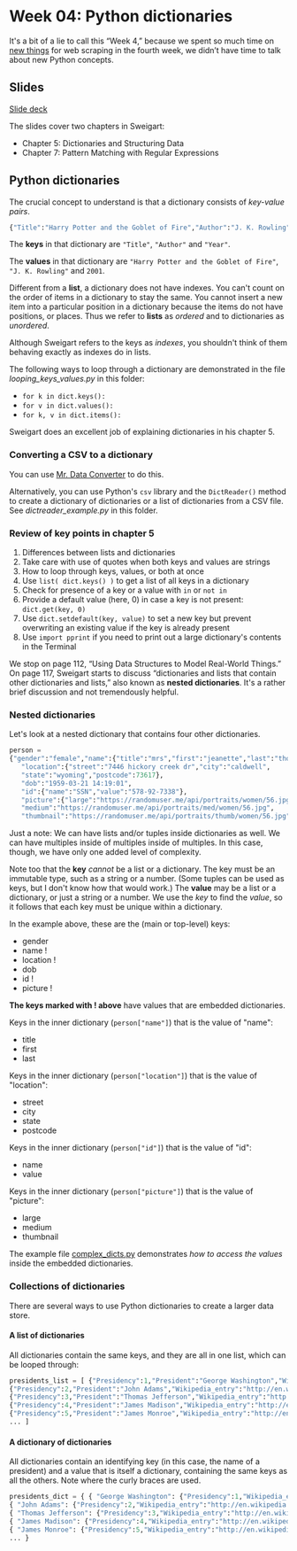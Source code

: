# Week 04: Python dictionaries

It's a bit of a lie to call this “Week 4,” because we spent so much time on [new things](../web_scraping/more-from-mitchell) for web scraping in the fourth week, we didn’t have time to talk about new Python concepts.

## Slides

[Slide deck](http://bit.ly/pythonrev4)

The slides cover two chapters in Sweigart:

* Chapter 5: Dictionaries and Structuring Data
* Chapter 7: Pattern Matching with Regular Expressions

## Python dictionaries

The crucial concept to understand is that a dictionary consists of *key-value pairs*.

```python
{"Title":"Harry Potter and the Goblet of Fire","Author":"J. K. Rowling","Year":2001}
```

The **keys** in that dictionary are `"Title"`, `"Author"` and `"Year"`.

The **values** in that dictionary are `"Harry Potter and the Goblet of Fire"`, `"J. K. Rowling"` and `2001`.

Different from a **list**, a dictionary does not have indexes. You can't count on the order of items in a dictionary to stay the same. You cannot insert a new item into a particular position in a dictionary because the items do not have positions, or places. Thus we refer to **lists** as *ordered* and to dictionaries as *unordered*.

Although Sweigart refers to the keys as *indexes*, you shouldn't think of them behaving exactly as indexes do in lists.

The following ways to loop through a dictionary are demonstrated in the file *looping_keys_values.py* in this folder:

* `for k in dict.keys():`
* `for v in dict.values():`
* `for k, v in dict.items():`

Sweigart does an excellent job of explaining dictionaries in his chapter 5.

### Converting a CSV to a dictionary

You can use [Mr. Data Converter](http://shancarter.github.io/mr-data-converter/) to do this.

Alternatively, you can use Python's `csv` library and the `DictReader()` method to create a dictionary of dictionaries or a list of dictionaries from a CSV file. See *dictreader_example.py* in this folder.

### Review of key points in chapter 5

1. Differences between lists and dictionaries
2. Take care with use of quotes when both keys and values are strings
3. How to loop through keys, values, or both at once
4. Use `list( dict.keys() )` to get a list of all keys in a dictionary
5. Check for presence of a key or a value with `in` or `not in`
6. Provide a default value (here, 0) in case a key is not present: `dict.get(key, 0)`
7. Use `dict.setdefault(key, value)` to set a new key but prevent overwriting an existing value if the key is already present
8. Use `import pprint` if you need to print out a large dictionary's contents in the Terminal

We stop on page 112, “Using Data Structures to Model Real-World Things.” On page 117, Sweigart starts to discuss “dictionaries and lists that contain other dictionaries and lists,” also known as **nested dictionaries**. It's a rather brief discussion and not tremendously helpful.

### Nested dictionaries

Let's look at a nested dictionary that contains four other dictionaries.

```python
person =
{"gender":"female","name":{"title":"mrs","first":"jeanette","last":"thomas"},
   "location":{"street":"7446 hickory creek dr","city":"caldwell",
   "state":"wyoming","postcode":73617},
   "dob":"1959-03-21 14:19:01",
   "id":{"name":"SSN","value":"578-92-7338"},
   "picture":{"large":"https://randomuser.me/api/portraits/women/56.jpg",
   "medium":"https://randomuser.me/api/portraits/med/women/56.jpg",
   "thumbnail":"https://randomuser.me/api/portraits/thumb/women/56.jpg"}}
```

Just a note: We can have lists and/or tuples inside dictionaries as well. We can have multiples inside of multiples inside of multiples. In this case, though, we have only one added level of complexity.

Note too that the **key** *cannot* be a list or a dictionary. The key must be an immutable type, such as a string or a number. (Some tuples can be used as keys, but I don't know how that would work.) The **value** may be a list or a dictionary, or just a string or a number. We use the *key* to find the *value*, so it follows that each key must be unique within a dictionary.

In the example above, these are the (main or top-level) keys:

* gender
* name !
* location !
* dob
* id !
* picture !

**The keys marked with ! above** have values that are embedded dictionaries.

Keys in the inner dictionary (`person["name"]`) that is the value of "name":
* title
* first
* last

Keys in the inner dictionary (`person["location"]`) that is the value of "location":
* street
* city
* state
* postcode

Keys in the inner dictionary (`person["id"]`) that is the value of "id":
* name
* value

Keys in the inner dictionary (`person["picture"]`) that is the value of "picture":
* large
* medium
* thumbnail

The example file [complex_dicts.py](complex_dicts.py) demonstrates *how to access the values* inside the embedded dictionaries.

### Collections of dictionaries

There are several ways to use Python dictionaries to create a larger data store.

#### A list of dictionaries

All dictionaries contain the same keys, and they are all in one list, which can be looped through:

```python
presidents_list = [ {"Presidency":1,"President":"George Washington","Wikipedia_entry":"http://en.wikipedia.org/wiki/George_Washington","Took_office":"4/30/1789","Left_office":"3/4/1797","Party":"Independent ","Home_state":"Virginia","Occupation":"Planter","College":"None","Age_when_took_office":57,"Birth_date":"2/22/1732","Birthplace":"Westmoreland County, Virginia","Death_date":"12/14/1799","Location_death":"Mount Vernon, Virginia"},
{"Presidency":2,"President":"John Adams","Wikipedia_entry":"http://en.wikipedia.org/wiki/John_Adams","Took_office":"3/4/1797","Left_office":"3/4/1801","Party":"Federalist ","Home_state":"Massachusetts","Occupation":"Lawyer","College":"Harvard","Age_when_took_office":61,"Birth_date":"10/30/1735","Birthplace":"Quincy, Massachusetts","Death_date":"7/4/1826","Location_death":"Quincy, Massachusetts"},
{"Presidency":3,"President":"Thomas Jefferson","Wikipedia_entry":"http://en.wikipedia.org/wiki/Thomas_Jefferson","Took_office":"3/4/1801","Left_office":"3/4/1809","Party":"Democratic-Republican ","Home_state":"Virginia","Occupation":"Planter, Lawyer","College":"William and Mary","Age_when_took_office":57,"Birth_date":"4/13/1743","Birthplace":"Albemarle County, Virginia","Death_date":"7/4/1826","Location_death":"Albemarle County, Virginia"},
{"Presidency":4,"President":"James Madison","Wikipedia_entry":"http://en.wikipedia.org/wiki/James_Madison","Took_office":"3/4/1809","Left_office":"3/4/1817","Party":"Democratic-Republican ","Home_state":"Virginia","Occupation":"Lawyer","College":"Princeton","Age_when_took_office":57,"Birth_date":"3/16/1751","Birthplace":"Port Conway, Virginia","Death_date":"6/28/1836","Location_death":"Orange County, Virginia"},
{"Presidency":5,"President":"James Monroe","Wikipedia_entry":"http://en.wikipedia.org/wiki/James_Monroe","Took_office":"3/4/1817","Left_office":"3/4/1825","Party":"Democratic-Republican ","Home_state":"Virginia","Occupation":"Lawyer","College":"William and Mary","Age_when_took_office":58,"Birth_date":"4/28/1758","Birthplace":"Westmoreland County, Virginia","Death_date":"7/4/1831","Location_death":"New York, New York"},
... ]
```

#### A dictionary of dictionaries

All dictionaries contain an identifying key (in this case, the name of a president) and a value that is itself a dictionary, containing the same keys as all the others. Note where the curly braces are used.

```python
presidents_dict = { { "George Washington": {"Presidency":1,"Wikipedia_entry":"http://en.wikipedia.org/wiki/George_Washington","Took_office":"4/30/1789","Left_office":"3/4/1797","Party":"Independent ","Home_state":"Virginia","Occupation":"Planter","College":"None","Age_when_took_office":57,"Birth_date":"2/22/1732","Birthplace":"Westmoreland County, Virginia","Death_date":"12/14/1799","Location_death":"Mount Vernon, Virginia"} },
{ "John Adams": {"Presidency":2,"Wikipedia_entry":"http://en.wikipedia.org/wiki/John_Adams","Took_office":"3/4/1797","Left_office":"3/4/1801","Party":"Federalist ","Home_state":"Massachusetts","Occupation":"Lawyer","College":"Harvard","Age_when_took_office":61,"Birth_date":"10/30/1735","Birthplace":"Quincy, Massachusetts","Death_date":"7/4/1826","Location_death":"Quincy, Massachusetts"} },
{ "Thomas Jefferson": {"Presidency":3,"Wikipedia_entry":"http://en.wikipedia.org/wiki/Thomas_Jefferson","Took_office":"3/4/1801","Left_office":"3/4/1809","Party":"Democratic-Republican ","Home_state":"Virginia","Occupation":"Planter, Lawyer","College":"William and Mary","Age_when_took_office":57,"Birth_date":"4/13/1743","Birthplace":"Albemarle County, Virginia","Death_date":"7/4/1826","Location_death":"Albemarle County, Virginia"} },
{ "James Madison": {"Presidency":4,"Wikipedia_entry":"http://en.wikipedia.org/wiki/James_Madison","Took_office":"3/4/1809","Left_office":"3/4/1817","Party":"Democratic-Republican ","Home_state":"Virginia","Occupation":"Lawyer","College":"Princeton","Age_when_took_office":57,"Birth_date":"3/16/1751","Birthplace":"Port Conway, Virginia","Death_date":"6/28/1836","Location_death":"Orange County, Virginia"} },
{ "James Monroe": {"Presidency":5,"Wikipedia_entry":"http://en.wikipedia.org/wiki/James_Monroe","Took_office":"3/4/1817","Left_office":"3/4/1825","Party":"Democratic-Republican ","Home_state":"Virginia","Occupation":"Lawyer","College":"William and Mary","Age_when_took_office":58,"Birth_date":"4/28/1758","Birthplace":"Westmoreland County, Virginia","Death_date":"7/4/1831","Location_death":"New York, New York"} },
... }
```
